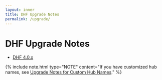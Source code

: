 ```yaml
---
layout: inner
title: DHF Upgrade Notes
permalink: /upgrade/
---
```


# DHF Upgrade Notes

<!-- - [DHF 4.1.x](/upgrade/upgrade-to-4.1.x/) -->
- [DHF 4.0.x](/upgrade/upgrade-to-4.0.x/)

{% include note.html type="NOTE" content="If you have customized hub names, see [Upgrade Notes for Custom Hub Names](/upgrade/upgrade-notes-custom-hub-names)." %}
